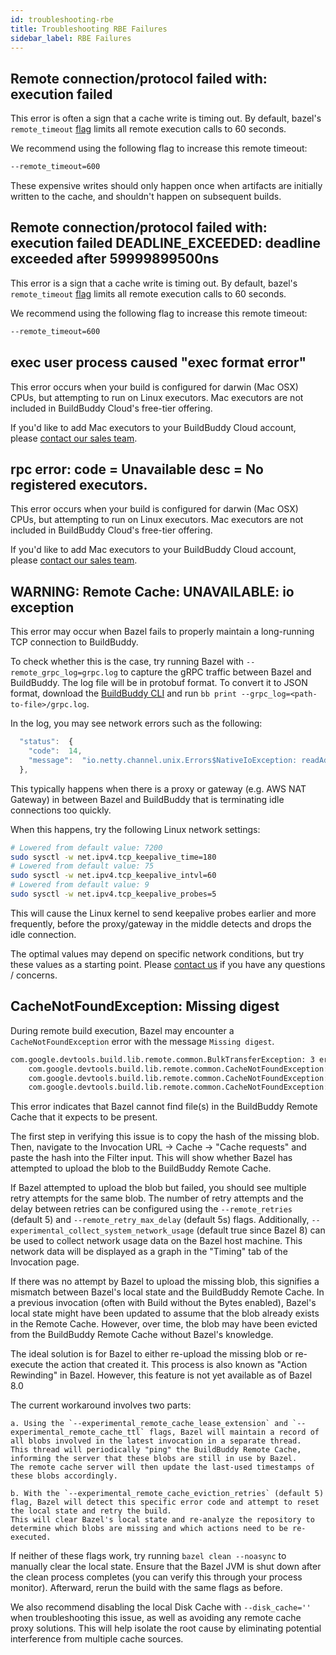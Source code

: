 ```yaml
---
id: troubleshooting-rbe
title: Troubleshooting RBE Failures
sidebar_label: RBE Failures
---
```


## Remote connection/protocol failed with: execution failed

This error is often a sign that a cache write is timing out. By default, bazel's `remote_timeout` [flag](https://docs.bazel.build/versions/master/command-line-reference.html#flag--remote_timeout) limits all remote execution calls to 60 seconds.

We recommend using the following flag to increase this remote timeout:

```bash
--remote_timeout=600
```

These expensive writes should only happen once when artifacts are initially written to the cache, and shouldn't happen on subsequent builds.

## Remote connection/protocol failed with: execution failed DEADLINE_EXCEEDED: deadline exceeded after 59999899500ns

This error is a sign that a cache write is timing out. By default, bazel's `remote_timeout` [flag](https://docs.bazel.build/versions/master/command-line-reference.html#flag--remote_timeout) limits all remote execution calls to 60 seconds.

We recommend using the following flag to increase this remote timeout:

```bash
--remote_timeout=600
```

## exec user process caused "exec format error"

This error occurs when your build is configured for darwin (Mac OSX) CPUs, but attempting to run on Linux executors. Mac executors are not included in BuildBuddy Cloud's free-tier offering.

If you'd like to add Mac executors to your BuildBuddy Cloud account, please [contact our sales team](/request-demo/).

## rpc error: code = Unavailable desc = No registered executors.

This error occurs when your build is configured for darwin (Mac OSX) CPUs, but attempting to run on Linux executors. Mac executors are not included in BuildBuddy Cloud's free-tier offering.

If you'd like to add Mac executors to your BuildBuddy Cloud account, please [contact our sales team](/request-demo/).

## WARNING: Remote Cache: UNAVAILABLE: io exception

This error may occur when Bazel fails to properly maintain a long-running TCP connection to BuildBuddy.

To check whether this is the case, try running Bazel with `--remote_grpc_log=grpc.log` to capture the gRPC traffic
between Bazel and BuildBuddy. The log file will be in protobuf format. To convert it to JSON format, download the [BuildBuddy CLI](/docs/cli) and run `bb print --grpc_log=<path-to-file>/grpc.log`.

In the log, you may see network errors such as the following:

```js
  "status":  {
    "code":  14,
    "message":  "io.netty.channel.unix.Errors$NativeIoException: readAddress(..) failed: Connection reset by peer"
  },
```

This typically happens when there is a proxy or gateway (e.g. AWS NAT Gateway) in between Bazel and BuildBuddy that is terminating idle connections too quickly.

When this happens, try the following Linux network settings:

```bash
# Lowered from default value: 7200
sudo sysctl -w net.ipv4.tcp_keepalive_time=180
# Lowered from default value: 75
sudo sysctl -w net.ipv4.tcp_keepalive_intvl=60
# Lowered from default value: 9
sudo sysctl -w net.ipv4.tcp_keepalive_probes=5
```

This will cause the Linux kernel to send keepalive probes earlier and more frequently, before the proxy/gateway in the middle detects and drops the idle connection.

The optimal values may depend on specific network conditions, but try these values as a starting point. Please [contact us](/contact/) if you have any questions / concerns.

## CacheNotFoundException: Missing digest

During remote build execution, Bazel may encounter a `CacheNotFoundException` error with the message `Missing digest`.

```bash
com.google.devtools.build.lib.remote.common.BulkTransferException: 3 errors during bulk transfer:
    com.google.devtools.build.lib.remote.common.CacheNotFoundException: Missing digest: d0387e622e30ab61e39b1b91e54ea50f9915789dde7b950fafb0863db4a32ef8/17096
    com.google.devtools.build.lib.remote.common.CacheNotFoundException: Missing digest: 9718647251c8d479142d459416079ff5cd9f45031a47aa346d8a6e719e374ffa/28630
    com.google.devtools.build.lib.remote.common.CacheNotFoundException: Missing digest: 785e0ead607a37bd9a12179051e6efe53d7fb3eb05cc291e49ad6965ee2b613d/11504
```

This error indicates that Bazel cannot find file(s) in the BuildBuddy Remote Cache that it expects to be present.

The first step in verifying this issue is to copy the hash of the missing blob.
Then, navigate to the Invocation URL -> Cache -> "Cache requests" and paste the hash into the Filter input.
This will show whether Bazel has attempted to upload the blob to the BuildBuddy Remote Cache.

If Bazel attempted to upload the blob but failed, you should see multiple retry attempts for the same blob.
The number of retry attempts and the delay between retries can be configured using the `--remote_retries` (default 5) and `--remote_retry_max_delay` (default 5s) flags.
Additionally, `--experimental_collect_system_network_usage` (default true since Bazel 8) can be used to collect network usage data on the Bazel host machine.
This network data will be displayed as a graph in the "Timing" tab of the Invocation page.

If there was no attempt by Bazel to upload the missing blob, this signifies a mismatch between Bazel's local state and the BuildBuddy Remote Cache.
In a previous invocation (often with Build without the Bytes enabled), Bazel's local state might have been updated to assume that the blob already exists in the Remote Cache.
However, over time, the blob may have been evicted from the BuildBuddy Remote Cache without Bazel's knowledge.

The ideal solution is for Bazel to either re-upload the missing blob or re-execute the action that created it.
This process is also known as "Action Rewinding" in Bazel.
However, this feature is not yet available as of Bazel 8.0

The current workaround involves two parts:

    a. Using the `--experimental_remote_cache_lease_extension` and `--experimental_remote_cache_ttl` flags, Bazel will maintain a record of all blobs involved in the latest invocation in a separate thread.
    This thread will periodically "ping" the BuildBuddy Remote Cache, informing the server that these blobs are still in use by Bazel.
    The remote cache server will then update the last-used timestamps of these blobs accordingly.

    b. With the `--experimental_remote_cache_eviction_retries` (default 5) flag, Bazel will detect this specific error code and attempt to reset the local state and retry the build.
    This will clear Bazel's local state and re-analyze the repository to determine which blobs are missing and which actions need to be re-executed.

If neither of these flags work, try running `bazel clean --noasync` to manually clear the local state.
Ensure that the Bazel JVM is shut down after the clean process completes (you can verify this through your process monitor).
Afterward, rerun the build with the same flags as before.

We also recommend disabling the local Disk Cache with `--disk_cache=''` when troubleshooting this issue, as well as avoiding any remote cache proxy solutions.
This will help isolate the root cause by eliminating potential interference from multiple cache sources.
